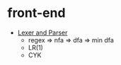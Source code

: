 # front-end

- [Lexer and Parser](https://cyberzhg.github.io/toolbox/)
  - regex => nfa => dfa => min dfa
  - LR(1)
  - CYK